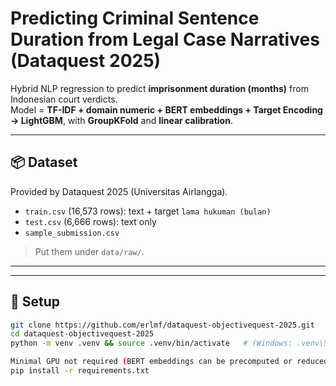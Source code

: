 # Predicting Criminal Sentence Duration from Legal Case Narratives (Dataquest 2025)

Hybrid NLP regression to predict **imprisonment duration (months)** from Indonesian court verdicts.  
Model = **TF-IDF + domain numeric + BERT embeddings + Target Encoding → LightGBM**, with **GroupKFold** and **linear calibration**.


---

## 📦 Dataset
Provided by Dataquest 2025 (Universitas Airlangga).  
- `train.csv` (16,573 rows): text + target `lama hukuman (bulan)`  
- `test.csv`  (6,666 rows): text only  
- `sample_submission.csv`

> Put them under `data/raw/`.

---

---

## 🧰 Setup

```bash
git clone https://github.com/erlmf/dataquest-objectivequest-2025.git
cd dataquest-objectivequest-2025
python -m venv .venv && source .venv/bin/activate   # (Windows: .venv\Scripts\activate)

Minimal GPU not required (BERT embeddings can be precomputed or reduced via SVD).
pip install -r requirements.txt
